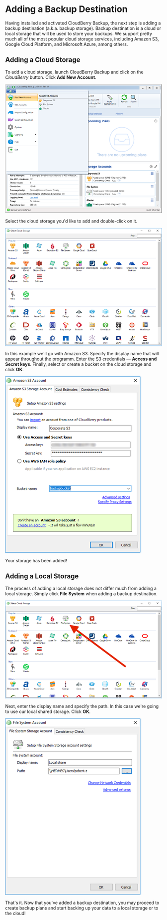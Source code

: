 # Adding a Backup Destination

Having installed and activated CloudBerry Backup, the next step is adding a backup destination \(a.k.a. backup storage\). Backup destination is a cloud or local storage that will be used to store your backups. We support pretty much all of the most popular cloud storage services, including Amazon S3, Google Cloud Platform, and Microsoft Azure, among others.

## Adding a Cloud Storage

To add a cloud storage, launch CloudBerry Backup and click on the _CloudBerry_ button. Click **Add New Account**.

![](../../../.gitbook/assets/addaccount1.png)

Select the cloud storage you'd like to add and double-click on it.

![](../../../.gitbook/assets/addaccount2.png)

In this example we'll go with Amazon S3. Specify the display name that will appear throughout the programm. Enter the S3 credentials — **Access and Secret keys**. Finally, select or create a bucket on the cloud storage and click **OK**.

![](../../../.gitbook/assets/addaccount.png)

 Your storage has been added!

## Adding a Local Storage

The process of adding a local storage does not differ much from adding a local storage. Simply click **File System** when adding a backup destination.

![](../../../.gitbook/assets/storage1.PNG)

Next, enter the display name and specify the path. In this case we're going to use our local shared storage. Click **OK**.

![](../../../.gitbook/assets/addaccount3.png)

That's it. Now that you've added a backup destination, you may proceed to create backup plans and start backing up your data to a local storage or to the cloud!

